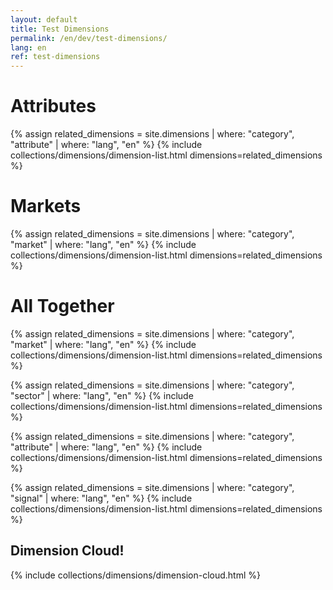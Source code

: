 ```yaml
---
layout: default
title: Test Dimensions
permalink: /en/dev/test-dimensions/
lang: en
ref: test-dimensions
---
```


# Attributes

{% assign related_dimensions = site.dimensions | where: "category", "attribute" | where: "lang", "en" %}
{% include collections/dimensions/dimension-list.html dimensions=related_dimensions %}

# Markets

{% assign related_dimensions = site.dimensions | where: "category", "market" | where: "lang", "en" %}
{% include collections/dimensions/dimension-list.html dimensions=related_dimensions %}

# All Together

{% assign related_dimensions = site.dimensions | where: "category", "market" | where: "lang", "en" %}
{% include collections/dimensions/dimension-list.html dimensions=related_dimensions %}

{% assign related_dimensions = site.dimensions | where: "category", "sector" | where: "lang", "en" %}
{% include collections/dimensions/dimension-list.html dimensions=related_dimensions %}

{% assign related_dimensions = site.dimensions | where: "category", "attribute" | where: "lang", "en" %}
{% include collections/dimensions/dimension-list.html dimensions=related_dimensions %}

{% assign related_dimensions = site.dimensions | where: "category", "signal" | where: "lang", "en" %}
{% include collections/dimensions/dimension-list.html dimensions=related_dimensions %}

## Dimension Cloud!

  {% include collections/dimensions/dimension-cloud.html %}
